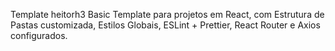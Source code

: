 Template heitorh3 Basic
Template para projetos em React, com Estrutura de Pastas customizada, Estilos Globais, ESLint + Prettier, React Router e Axios configurados.